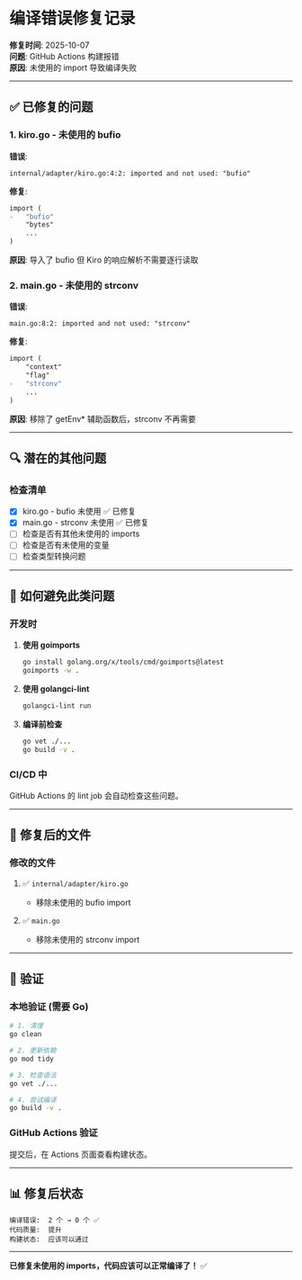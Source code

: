 # 编译错误修复记录

**修复时间**: 2025-10-07  
**问题**: GitHub Actions 构建报错  
**原因**: 未使用的 import 导致编译失败

---

## ✅ 已修复的问题

### 1. kiro.go - 未使用的 bufio

**错误**:
```
internal/adapter/kiro.go:4:2: imported and not used: "bufio"
```

**修复**:
```diff
import (
-   "bufio"
    "bytes"
    ...
)
```

**原因**: 导入了 bufio 但 Kiro 的响应解析不需要逐行读取

### 2. main.go - 未使用的 strconv  

**错误**:
```
main.go:8:2: imported and not used: "strconv"
```

**修复**:
```diff
import (
    "context"
    "flag"
-   "strconv"
    ...
)
```

**原因**: 移除了 getEnv* 辅助函数后，strconv 不再需要

---

## 🔍 潜在的其他问题

### 检查清单

- [x] kiro.go - bufio 未使用 ✅ 已修复
- [x] main.go - strconv 未使用 ✅ 已修复
- [ ] 检查是否有其他未使用的 imports
- [ ] 检查是否有未使用的变量
- [ ] 检查类型转换问题

---

## 🔧 如何避免此类问题

### 开发时

1. **使用 goimports**
   ```bash
   go install golang.org/x/tools/cmd/goimports@latest
   goimports -w .
   ```

2. **使用 golangci-lint**
   ```bash
   golangci-lint run
   ```

3. **编译前检查**
   ```bash
   go vet ./...
   go build -v .
   ```

### CI/CD 中

GitHub Actions 的 lint job 会自动检查这些问题。

---

## 📝 修复后的文件

### 修改的文件

1. ✅ `internal/adapter/kiro.go`
   - 移除未使用的 bufio import

2. ✅ `main.go`
   - 移除未使用的 strconv import

---

## 🎯 验证

### 本地验证 (需要 Go)

```bash
# 1. 清理
go clean

# 2. 更新依赖
go mod tidy

# 3. 检查语法
go vet ./...

# 4. 尝试编译
go build -v .
```

### GitHub Actions 验证

提交后，在 Actions 页面查看构建状态。

---

## 📊 修复后状态

```
编译错误:  2 个 → 0 个 ✅
代码质量:  提升
构建状态:  应该可以通过
```

---

**已修复未使用的 imports，代码应该可以正常编译了！** ✅

